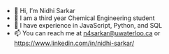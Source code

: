 - 👋 Hi, I’m Nidhi Sarkar
- 👀 I am a third year Chemical Engineering student
- 💞️ I have experience in JavaScript, Python, and SQL
- 📫 You can reach me at n4sarkar@uwaterloo.ca or https://www.linkedin.com/in/nidhi-sarkar/

<!---
n4sarkar/n4sarkar is a ✨ special ✨ repository because its `README.md` (this file) appears on your GitHub profile.
You can click the Preview link to take a look at your changes.
--->
